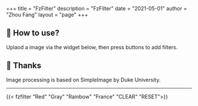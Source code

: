 +++
title = "FzFilter"
description = "FzFilter"
date = "2021-05-01"
author = "Zhou Fang"
layout = "page"
+++

## 📘 How to use?

Uplaod a image via the widget below, then press buttons to add filters.

## 💖 Thanks

Image processing is based on SimpleImage by Duke University.

------

{{< fzfilter "Red" "Gray" "Rainbow" "France" "CLEAR" "RESET">}}
